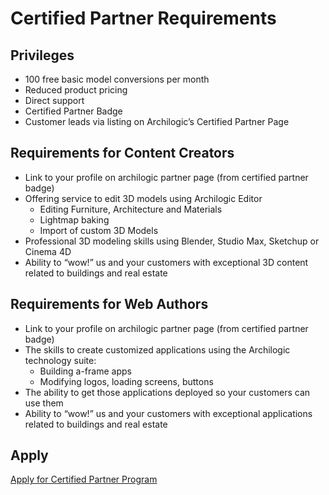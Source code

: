 # Certified Partner Requirements

## Privileges

* 100 free basic model conversions per month
* Reduced product pricing
* Direct support
* Certified Partner Badge
* Customer leads via listing on Archilogic’s Certified Partner Page

## Requirements for Content Creators

* Link to your profile on archilogic partner page (from certified partner badge)
* Offering service to edit 3D models using Archilogic Editor
  * Editing Furniture, Architecture and Materials
  * Lightmap baking
  * Import of custom 3D Models
* Professional 3D modeling skills using Blender, Studio Max, Sketchup or Cinema 4D
* Ability to “wow!” us and your customers with exceptional 3D content related to buildings and real estate

## Requirements for Web Authors

* Link to your profile on archilogic partner page (from certified partner badge)
* The skills to create customized applications using the Archilogic technology suite:
  * Building a-frame apps
  * Modifying logos, loading screens, buttons
* The ability to get those applications deployed so your customers can use them
* Ability to “wow!” us and your customers with exceptional applications related to buildings and real estate

## Apply

[Apply for Certified Partner Program](mailto:partner@archilogic.com)
